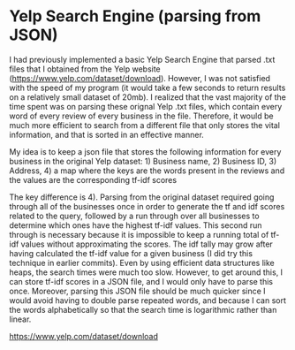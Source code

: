 # Yelp Search Engine (parsing from JSON)
I had previously implemented a basic Yelp Search Engine that parsed .txt files that I obtained from the Yelp website (https://www.yelp.com/dataset/download). However, I was not satisfied with the speed of my program (it would take a few seconds to return results on a relatively small dataset of 20mb). I realized that the vast majority of the time spent was on parsing these orignal Yelp .txt files, which contain every word of every review of every business in the file. Therefore, it would be much more efficient to search  from a different file that only stores the vital information, and that is sorted in an effective manner.

My idea is to keep a json file that stores the following information for every business in the original Yelp dataset: 1) Business name, 2) Business ID, 3) Address, 4) a map where the keys are the words present in the reviews and the values are the corresponding tf-idf scores

The key difference is 4). Parsing from the original dataset required going through all of the businesses once in order to generate the tf and idf scores related to the query, followed by a run through over all businesses to determine which ones have the highest tf-idf values. This second run through is necessary because it is impossible to keep a running total of tf-idf values without approximating the scores. The idf tally may grow after having calculated the tf-idf value for a given business (I did try this technique in earlier commits). Even by using efficient data structures like heaps, the search times were much too slow. However, to get around this, I can store tf-idf scores in a JSON file, and I would only have to parse this once. Moreover, parsing this JSON file should be much quicker since I would avoid having to double parse repeated words, and because I can sort the words alphabetically so that the search time is logarithmic rather than linear.

https://www.yelp.com/dataset/download


